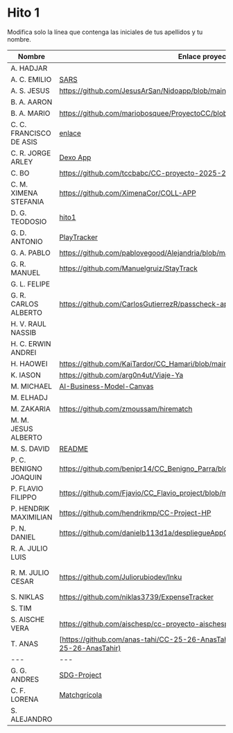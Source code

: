 # Hito 1

Modifica solo la línea que contenga las iniciales de tus apellidos y tu nombre.

| Nombre       | Enlace proyecto                                                                    | Versión      |
| --------------- | ----------------------------------------------------------------------- | -------------- |
| A. HADJAR | <!--enlace-->                                                           | <!--versión--> |
| A. C. EMILIO | [SARS](https://github.com/EmilioAC-ISE2021/Claud-Compiuting)             | prepreprealpha |
| A. S. JESUS |  https://github.com/JesusArSan/Nidoapp/blob/main/docs/hito1/README.md   | **v0.1** |
| B. A. AARON | <!--enlace-->                                                           | <!--versión--> |
| B. A. MARIO | https://github.com/mariobosquee/ProyectoCC/blob/master/hitos/hito1.md              | <!--versión--> |
| C. C. FRANCISCO DE ASIS | [enlace](https://github.com/paccco/TFGfinder/blob/main/hitos/hito1.md)                                                        | 1.0.0 |
| C. R. JORGE ARLEY | [Dexo App](https://github.com/jorgekast18/Dexo-Backend)                                                           | v1.0.0 |
| C. BO |https://github.com/tccbabc/CC-proyecto-2025-2026.git                                                        | 0.0.1 |
| C. M. XIMENA STEFANIA | https://github.com/XimenaCor/COLL-APP | 0.1.0 |
| D. G. TEODOSIO | [hito1](https://github.com/Teodosiodg2002/CultureMap/blob/main/docs/hitos/hito1.md)                                                           | <!--versión--> |
| G. D. ANTONIO | [PlayTracker](https://github.com/Antongd111/PlayTracker/blob/master/doc/hito1/README.md)                                                           | 0.1.0-dev |
| G. A. PABLO | https://github.com/pablovegood/Alejandria/blob/main/documentacion/Hito1/README.md | <!--versión--> |
| G. R. MANUEL | https://github.com/Manuelgruiz/StayTrack                                                          | 0.0.0 |
| G. L. FELIPE | <!--enlace-->                                                           | <!--versión--> |
| G. R. CARLOS ALBERTO | https://github.com/CarlosGutierrezR/passcheck-api/blob/main/docs/hito1.md|<!--version--> |
| H. V. RAUL NASSIB | <!--enlace-->                                                           | <!--versión--> |
| H. C. ERWIN ANDREI | <!--enlace-->                                                           | <!--versión--> |
| H. HAOWEI | https://github.com/KaiTardor/CC_Hamari/blob/main/docs/hito1.md          |  0.1 |
| K. IASON | <!--enlace--> https://github.com/arg0n4ut/Viaje-Ya                                                          | <!--versión-->0.1.0 |
| M. MICHAEL | [AI-Business-Model-Canvas](https://github.com/michael1702/AI-Business-Model-Canvas/blob/main/README.md)                                                         | 1.0 |
| M. ELHADJ | <!--enlace-->                                                           | <!--versión--> |
| M. ZAKARIA | https://github.com/zmoussam/hirematch                                                         | v.1.0.0 |
| M. M. JESUS ALBERTO | <!--enlace-->                                                           | <!--versión--> |
| M. S. DAVID | [README](https://github.com/davidmunozsanchez/alert_manager/blob/main/README.md)                                                           | 0.1 |
| P. C. BENIGNO JOAQUIN |https://github.com/benipr14/CC_Benigno_Parra/blob/main/Hitos/Hito1/Hito1.md                                                        | 1.0 | 
| P. FLAVIO FILIPPO | https://github.com/Fjavio/CC_Flavio_project/blob/master/README.md           | 1.0 |
| P. HENDRIK MAXIMILIAN | https://github.com/hendrikmp/CC-Project-HP                                                           | 0.0.0 |
| P. N. DANIEL | https://github.com/danielb113d1a/despliegueAppCC                                                          | <!--versión--> v1.0|
| R. A. JULIO LUIS | <!--enlace-->                                                           | <!--versión--> |
| R. M. JULIO CESAR | <https://github.com/Juliorubiodev/Inku>                                                           | <🚧 Proyecto en fase inicial de estructura.> |                                                         | <!--versión--> |
| S. NIKLAS | https://github.com/niklas3739/ExpenseTracker                                                           | 0.0.0 |
| S. TIM | <!--enlace-->                                                           | <!--versión--> |
| S. AISCHE VERA | https://github.com/aischesp/cc-proyecto-aischespieker/tree/main/Hitos/hito1.md                                                           | v1.0 |
| T. ANAS | [https://github.com/anas-tahi/CC-25-26-AnasTahir](https://github.com/anas-tahi/CC-25-26-AnasTahir) | 0.0.1 |
| --- | --- | --- |
| G. G. ANDRES | [SDG-Project](https://github.com/AndrosArcadia/SDG-Project)                                                           | Menos Cero |                                                        | <!--versión--> |
| C. F. LORENA | [Matchgrícola](https://github.com/lorena47/Matchgricola)                                                          | <!--versión--> |
| S. ALEJANDRO | <!--enlace-->                                                           | <!--versión--> |
